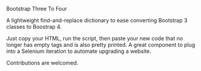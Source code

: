 Bootstrap Three To Four

A lightweight find-and-replace dictionary to ease converting Bootstrap 3 classes to Boostrap 4.

Just copy your HTML, run the script, then paste your new code that no longer has empty tags and is also pretty printed.
A great component to plug into a Selenium iteration to automate upgrading a website. 

Contributions are welcomed.
